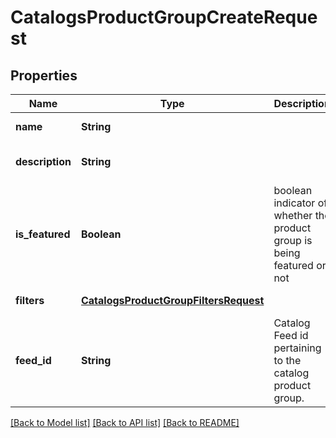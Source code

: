 # CatalogsProductGroupCreateRequest
## Properties

| Name | Type | Description | Notes |
|------------ | ------------- | ------------- | -------------|
| **name** | **String** |  | [default to null] |
| **description** | **String** |  | [optional] [default to null] |
| **is\_featured** | **Boolean** | boolean indicator of whether the product group is being featured or not | [optional] [default to false] |
| **filters** | [**CatalogsProductGroupFiltersRequest**](CatalogsProductGroupFiltersRequest.md) |  | [default to null] |
| **feed\_id** | **String** | Catalog Feed id pertaining to the catalog product group. | [default to null] |

[[Back to Model list]](../README.md#documentation-for-models) [[Back to API list]](../README.md#documentation-for-api-endpoints) [[Back to README]](../README.md)

